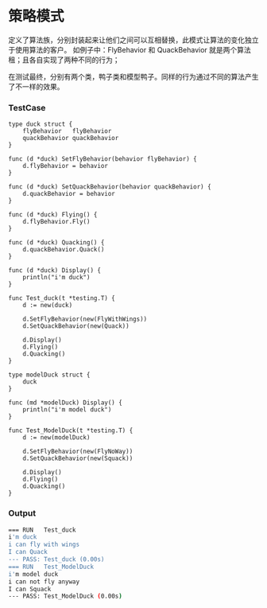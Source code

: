 # 策略模式

定义了算法族，分别封装起来让他们之间可以互相替换，此模式让算法的变化独立于使用算法的客户。
如例子中：FlyBehavior 和 QuackBehavior 就是两个算法租；且各自实现了两种不同的行为；

在测试最终，分别有两个类，鸭子类和模型鸭子。同样的行为通过不同的算法产生了不一样的效果。

### TestCase

```golang
type duck struct {
	flyBehavior   flyBehavior
	quackBehavior quackBehavior
}

func (d *duck) SetFlyBehavior(behavior flyBehavior) {
	d.flyBehavior = behavior
}

func (d *duck) SetQuackBehavior(behavior quackBehavior) {
	d.quackBehavior = behavior
}

func (d *duck) Flying() {
	d.flyBehavior.Fly()
}

func (d *duck) Quacking() {
	d.quackBehavior.Quack()
}

func (d *duck) Display() {
	println("i'm duck")
}

func Test_duck(t *testing.T) {
	d := new(duck)

	d.SetFlyBehavior(new(FlyWithWings))
	d.SetQuackBehavior(new(Quack))

	d.Display()
	d.Flying()
	d.Quacking()
}

type modelDuck struct {
	duck
}

func (md *modelDuck) Display() {
	println("i'm model duck")
}

func Test_ModelDuck(t *testing.T) {
	d := new(modelDuck)

	d.SetFlyBehavior(new(FlyNoWay))
	d.SetQuackBehavior(new(Squack))

	d.Display()
	d.Flying()
	d.Quacking()
}

```

### Output

```sh
=== RUN   Test_duck
i'm duck
i can fly with wings
I can Quack
--- PASS: Test_duck (0.00s)
=== RUN   Test_ModelDuck
i'm model duck
i can not fly anyway
I can Squack
--- PASS: Test_ModelDuck (0.00s)
```